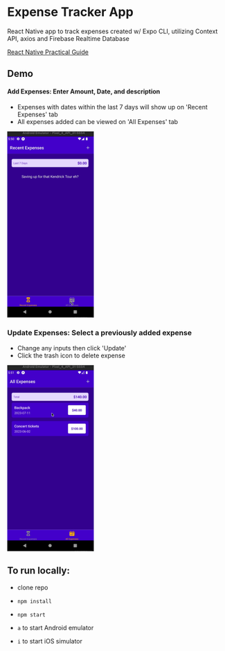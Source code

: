 # Expense Tracker App

React Native app to track expenses created w/ Expo CLI, utilizing Context API, axios and Firebase Realtime Database

[React Native Practical Guide](https://www.udemy.com/course/react-native-the-practical-guide/)
## Demo
#### Add Expenses: Enter Amount, Date, and description
- Expenses with dates within the last 7 days will show up on 'Recent Expenses' tab
- All expenses added can be viewed on 'All Expenses' tab

<img src="./assets/add-expenses.gif" width="200" height="430" />


### Update Expenses: Select a previously added expense
- Change any inputs then click 'Update'
- Click the trash icon to delete expense

<img src="./assets/update:delete expenses.gif" width="200" height="430" />


## To run locally:
- clone repo

- `npm install`

- `npm start `

- `a` to start Android emulator

- `i` to start iOS simulator